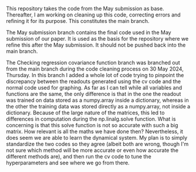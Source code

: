 This repository takes the code from the May submission as base. Thereafter, I am working on cleaning up this code, correcting errors and refining it for its purpose. This constitutes the main branch.

The May submission branch contains the final code used in the May submission of our paper. It is used as the basis for the repository where we refine this after the May submission. It should not be pushed back into the main branch.

The Checking regression covariance function branch was branched out from the main branch during the code cleaning process on 30 May 2024, Thursday. In this branch I added a whole lot of code trying to pinpoint the discrepancy between the readouts generated using the cv code and the normal code used for graphing. As far as I can tell while all variables and functions are the same, the only difference is that in the one the readout was trained on data stored as a numpy.array inside a dictionary, whereas in the other the training data was stored directly as a numpy.array, not inside a dictionary. Because of the large nature of the matrices, this led to differences in computation during the np.linalg.solve function. What is concerning is that this solve function is not so accurate with such a big matrix. How relevant is all the maths we have done then? Nevertheless, it does seem we are able to learn the dynamical system. My plan is to simply standardize the two codes so they agree (albeit both are wrong, though I'm not sure which method will be more accurate or even how accurate the different methods are), and then run the cv code to tune the hyperparameters and see where we go from there.
